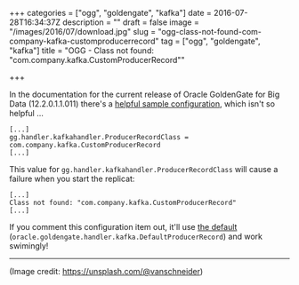 +++
categories = ["ogg", "goldengate", "kafka"]
date = 2016-07-28T16:34:37Z
description = ""
draft = false
image = "/images/2016/07/download.jpg"
slug = "ogg-class-not-found-com-company-kafka-customproducerrecord"
tag = ["ogg", "goldengate", "kafka"]
title = "OGG -  Class not found: \"com.company.kafka.CustomProducerRecord\""

+++

In the documentation for the current release of Oracle GoldenGate for Big Data (12.2.0.1.1.011) there's a [helpful sample configuration](https://docs.oracle.com/goldengate/bd1221/gg-bd/GADBD/GUID-2561CA12-9BAC-454B-A2E3-2D36C5C60EE5.htm#GADBD457), which isn't so helpful ... 


```
[...]
gg.handler.kafkahandler.ProducerRecordClass = com.company.kafka.CustomProducerRecord
[...]
```

This value for `gg.handler.kafkahandler.ProducerRecordClass` will cause a failure when you start the replicat: 

    [...]
    Class not found: "com.company.kafka.CustomProducerRecord"
    [...]

If you comment this configuration item out, it'll use [the default](https://docs.oracle.com/goldengate/bd1221/gg-bd/GADBD/GUID-2561CA12-9BAC-454B-A2E3-2D36C5C60EE5.htm#GADBD455) (`oracle.goldengate.handler.kafka.DefaultProducerRecord`) and work swimingly!


---

(Image credit: https://unsplash.com/@vanschneider)
